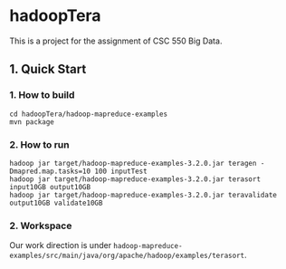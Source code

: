 # hadoopTera
This is a project for the assignment of CSC 550 Big Data. 

## 1. Quick Start
### 1. How to build
```
cd hadoopTera/hadoop-mapreduce-examples 
mvn package
```
### 2. How to run
```
hadoop jar target/hadoop-mapreduce-examples-3.2.0.jar teragen -Dmapred.map.tasks=10 100 inputTest
hadoop jar target/hadoop-mapreduce-examples-3.2.0.jar terasort input10GB output10GB
hadoop jar target/hadoop-mapreduce-examples-3.2.0.jar teravalidate output10GB validate10GB
```
### 2. Workspace 
Our work direction is under `hadoop-mapreduce-examples/src/main/java/org/apache/hadoop/examples/terasort`.

